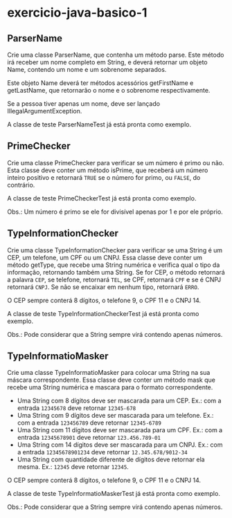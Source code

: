# exercicio-java-basico-1


## ParserName

Crie uma classe ParserName, que contenha um método parse. Este método irá receber um nome completo em String, e deverá
retornar um objeto Name, contendo um nome e um sobrenome separados.

Este objeto Name deverá ter métodos acessórios getFirstName e getLastName, que retornarão o nome e o sobrenome
respectivamente.

Se a pessoa tiver apenas um nome, deve ser lançado IllegalArgumentException.

A classe de teste ParserNameTest já está pronta como exemplo.

## PrimeChecker

Crie uma classe PrimeChecker para verificar se um número é primo ou não. Esta classe deve conter um método isPrime,
que receberá um número inteiro positivo e retornará `TRUE` se o número for primo, ou `FALSE`, do contrário.

A classe de teste PrimeCheckerTest já está pronta como exemplo.

Obs.: Um número é primo se ele for divisível apenas por 1 e por ele próprio.

## TypeInformationChecker

Crie uma classe TypeInformationChecker para verificar se uma String é um CEP, um telefone, um CPF ou um CNPJ. Essa
classe deve conter um método getType, que recebe uma String numérica e verifica qual o tipo da informação, retornando
também uma String. Se for CEP, o método retornará a palavra `CEP`, se telefone, retornará `TEL`, se CPF, retornará
`CPF` e se é CNPJ retornará `CNPJ`. Se não se encaixar em nenhum tipo, retornará `ERRO`.

O CEP sempre conterá 8 dígitos, o telefone 9, o CPF 11 e o CNPJ 14.

A classe de teste TypeInformationCheckerTest já está pronta como exemplo.

Obs.: Pode considerar que a String sempre virá contendo apenas números. 

## TypeInformatioMasker

Crie uma classe TypeInformatioMasker para colocar uma String na sua máscara correspondente. Essa classe deve
conter um método mask que recebe uma String numérica e mascara para o formato correspondente.

- Uma String com 8 dígitos deve ser mascarada para um CEP. Ex.: com a entrada `12345678` deve retornar `12345-678`
- Uma String com 9 dígitos deve ser mascarada para um telefone. Ex.: com a entrada `123456789` deve retornar `12345-6789`
- Uma String com 11 dígitos deve ser mascarada para um CPF. Ex.: com a entrada `12345678901` deve retornar `123.456.789-01`
- Uma String com 14 dígitos deve ser mascarada para um CNPJ. Ex.: com a entrada `12345678901234` deve retornar `12.345.678/9012-34`
- Uma String com quantidade diferente de dígitos deve retornar ela mesma. Ex.: `12345` deve retornar `12345`.

O CEP sempre conterá 8 dígitos, o telefone 9, o CPF 11 e o CNPJ 14.

A classe de teste TypeInformatioMaskerTest já está pronta como exemplo.

Obs.: Pode considerar que a String sempre virá contendo apenas números. 
